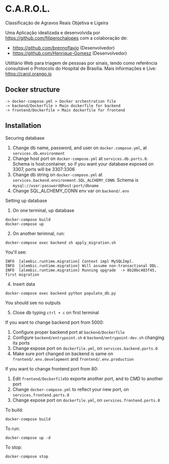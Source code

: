 # C.A.R.O.L.

Classificação de Agravos Reais Objetiva e Ligeira

Uma Aplicação idealizada e desenvolvida por https://github.com/filiperochalopes com a colaboração de:

- https://github.com/brennoflavio (Desenvolvedor) 
- https://github.com/Henrique-Gomesz (Desenvolvedor) 

Utilitário Web para triagem de pessoas por sinais, tendo como referência consultável o Protocolo do Hospital de Brasília. Mais informações e Live: https://carol.orango.io

## Docker structure
```
-> docker-compose.yml > Docker orchestration file
-> backend/Dockerfile > Main dockerfile for backend
-> frontend/Dockerfile > Main dockerfile for frontend
```

## Installation
Securing database
1. Change db name, password, and user on `docker.compose.yml`, at `services.db.environment`
2. Change host port on `docker-compose.yml` at `services.db.ports.0`. Schema is host:container, so if you want your database exposed on 3307, ports will be 3307:3306
3. Change db string on `docker-compose.yml` at `services.backend.environment.SQL_ALCHEMY_CONN`. Schema is `mysql://user:password@host:port/dbname`
4. Change SQL_ALCHEMY_CONN env var on `backend/.env`

Setting up database
1. On one terminal, up database
```
docker-compose build
docker-compose up
```

2. On another terimnal, run:
```
docker-compose exec backend sh apply_migration.sh
```
You'll see:
```
INFO  [alembic.runtime.migration] Context impl MySQLImpl.
INFO  [alembic.runtime.migration] Will assume non-transactional DDL.
INFO  [alembic.runtime.migration] Running upgrade  -> 8b28bc483f45, first migration
```

4. Insert data
```
docker-compose exec backend python populate_db.py
```

You should see no outputs

5. Close db typing `ctrl + c` on first terminal


If you want to change backend port from 5000:

1. Configure proper backend port at `backend/Dockerfile`
2. Configure `backend/entrypoint.sh` e `backend/entrypoint-dev.sh` changing its ports
2. Change expose port on `dockerfile.yml`, on `services.backend.ports.0`
3. Make sure port changed on backend is same on `frontend/.env.development` and `frontend/.env.production`

If you want to change frontend port from 80:
1. Edit `frontend/Dockerfile`to exporte another port, and to CMD to another port
2. Change `docker-compose.yml` to reflect your new port, on `services.frontend.ports.0`
3. Change expose port on `dockerfile.yml`, on `services.frontend.ports.0`

To build:
```
docker-compose build
```

To run:
```
docker-compose up -d
```

To stop:
```
docker-compose stop
```